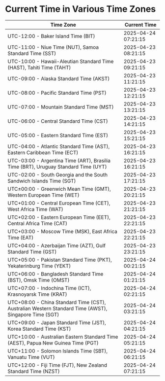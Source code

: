# Current Time in Various Time Zones

| Time Zone | Current Time |
|-----------|--------------|
| UTC-12:00 - Baker Island Time (BIT) | 2025-04-24 07:21:15 |
| UTC-11:00 - Niue Time (NUT), Samoa Standard Time (SST) | 2025-04-23 08:21:15 |
| UTC-10:00 - Hawaii-Aleutian Standard Time (HAST), Tahiti Time (TAHT) | 2025-04-23 09:21:15 |
| UTC-09:00 - Alaska Standard Time (AKST) | 2025-04-23 11:21:15 |
| UTC-08:00 - Pacific Standard Time (PST) | 2025-04-23 12:21:15 |
| UTC-07:00 - Mountain Standard Time (MST) | 2025-04-23 13:21:15 |
| UTC-06:00 - Central Standard Time (CST) | 2025-04-23 14:21:15 |
| UTC-05:00 - Eastern Standard Time (EST) | 2025-04-23 15:21:15 |
| UTC-04:00 - Atlantic Standard Time (AST), Eastern Caribbean Time (ECT) | 2025-04-23 16:21:15 |
| UTC-03:00 - Argentina Time (ART), Brasília Time (BRT), Uruguay Standard Time (UYT) | 2025-04-23 16:21:15 |
| UTC-02:00 - South Georgia and the South Sandwich Islands Time (SGT) | 2025-04-23 17:21:15 |
| UTC±00:00 - Greenwich Mean Time (GMT), Western European Time (WET) | 2025-04-23 20:21:15 |
| UTC+01:00 - Central European Time (CET), West Africa Time (WAT) | 2025-04-23 21:21:15 |
| UTC+02:00 - Eastern European Time (EET), Central Africa Time (CAT) | 2025-04-23 22:21:15 |
| UTC+03:00 - Moscow Time (MSK), East Africa Time (EAT) | 2025-04-23 22:21:15 |
| UTC+04:00 - Azerbaijan Time (AZT), Gulf Standard Time (GST) | 2025-04-23 23:21:15 |
| UTC+05:00 - Pakistan Standard Time (PKT), Yekaterinburg Time (YEKT) | 2025-04-24 00:21:15 |
| UTC+06:00 - Bangladesh Standard Time (BST), Omsk Time (OMST) | 2025-04-24 01:21:15 |
| UTC+07:00 - Indochina Time (ICT), Krasnoyarsk Time (KRAT) | 2025-04-24 02:21:15 |
| UTC+08:00 - China Standard Time (CST), Australian Western Standard Time (AWST), Singapore Time (SGT) | 2025-04-24 03:21:15 |
| UTC+09:00 - Japan Standard Time (JST), Korea Standard Time (KST) | 2025-04-24 04:21:15 |
| UTC+10:00 - Australian Eastern Standard Time (AEST), Papua New Guinea Time (PGT) | 2025-04-24 05:21:15 |
| UTC+11:00 - Solomon Islands Time (SBT), Vanuatu Time (VUT) | 2025-04-24 06:21:15 |
| UTC+12:00 - Fiji Time (FJT), New Zealand Standard Time (NZST) | 2025-04-24 07:21:15 |
